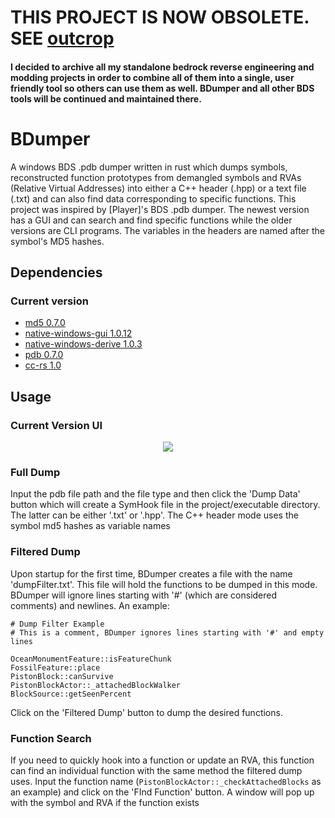 # THIS PROJECT IS NOW OBSOLETE. SEE [outcrop](https://github.com/0x4c37373230/outcrop-final)
#### I decided to archive all my standalone bedrock reverse engineering and modding projects in order to combine all of them into a single, user friendly tool so others can use them as well. BDumper and all other BDS tools will be continued and maintained there.

# BDumper
A windows BDS .pdb dumper written in rust which dumps symbols, reconstructed function prototypes from demangled symbols and RVAs (Relative Virtual Addresses) into either a C++ header (.hpp) or a text file (.txt) and can also find data corresponding to specific functions. This project was inspired by [Player]'s BDS .pdb dumper. The newest version has a GUI and can search and find specific functions while the older versions are CLI programs. The variables in the headers are named after the symbol's MD5 hashes.

## Dependencies

### Current version

- [md5 0.7.0](https://crates.io/crates/md5)
- [native-windows-gui 1.0.12](https://crates.io/crates/native-windows-gui)
- [native-windows-derive 1.0.3](https://crates.io/crates/native-windows-derive)
- [pdb 0.7.0](https://crates.io/crates/pdb)
- [cc-rs 1.0](https://crates.io/crates/cc)

## Usage

### Current Version UI
<p align="center">
  <img src="https://media.discordapp.net/attachments/891760155614642277/929838892495040553/Screenshot_70.png" />
</p>

### Full Dump

Input the pdb file path and the file type and then click the 'Dump Data' button which will create a SymHook file in the project/executable directory. The latter can be either '.txt' or '.hpp'. The C++ header mode uses the symbol md5 hashes as variable names

### Filtered Dump

Upon startup for the first time, BDumper creates a file with the name 'dumpFilter.txt'. This file will hold the functions to be dumped in this mode. BDumper will ignore lines starting with '#' (which are considered comments) and newlines. An example:

```
# Dump Filter Example
# This is a comment, BDumper ignores lines starting with '#' and empty lines

OceanMonumentFeature::isFeatureChunk
FossilFeature::place
PistonBlock::canSurvive
PistonBlockActor::_attachedBlockWalker
BlockSource::getSeenPercent
```

Click on the 'Filtered Dump' button to dump the desired functions.

### Function Search

If you need to quickly hook into a function or update an RVA, this function can find an individual function with the same method the filtered dump uses. Input the function name (`PistonBlockActor::_checkAttachedBlocks` as an example) and click on the 'FInd Function' button. A window will pop up with the symbol and RVA if the function exists
